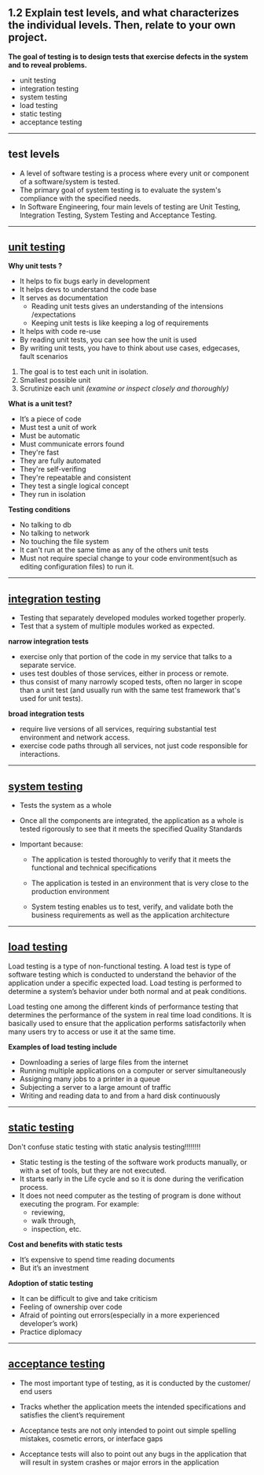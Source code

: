 ## 1.2 Explain test levels, and what characterizes the individual levels. Then, relate to your own project.

__The goal of testing is to design tests that exercise defects in the system and to reveal problems.__


* unit testing
* integration testing
* system testing
* load testing
* static testing
* acceptance testing

* * *

## test levels

* A level of software testing is a process where every unit or component of a software/system is tested.
* The primary goal of system testing is to evaluate the system's compliance with the specified needs.
* In Software Engineering, four main levels of testing are Unit Testing, Integration Testing, System Testing and Acceptance Testing.

* * *

## [unit testing](http://tryqa.com/?s=unit+testing)

**Why unit tests ?**

- It helps to fix bugs early in development
- It helps devs to understand the code base
- It serves as documentation
	- Reading unit tests gives an understanding of the intensions /expectations
	- Keeping unit tests is like keeping a log of requirements
- It helps with code re-use
- By reading unit tests, you can see how the unit is used
- By writing unit tests, you have to think about use cases, edgecases, fault scenarios

1. The goal is to test each unit in isolation.
2. Smallest possible unit 
3. Scrutinize each unit *(examine or inspect closely and thoroughly)*

**What is a unit test?**

- It’s a piece of code
- Must test a unit of work
- Must be automatic
- Must communicate errors found
- They're fast
- They are fully automated
- They're self-verifing
- They're repeatable and consistent
- They test a single logical concept
- They run in isolation

**Testing conditions**

- No talking to db
- No talking to network
- No touching the file system
- It can't run at the same time as any of the others unit tests
- Must not require special change to your code environment(such as editing configuration files) to run it.

* * *

## [integration testing](http://tryqa.com/what-is-integration-testing/)

- Testing that separately developed modules worked together properly.
- Test that a system of multiple modules worked as expected.


**narrow integration tests**

    
- exercise only that portion of the code in my service that talks to a separate service.
- uses test doubles of those services, either in process or remote.
- thus consist of many narrowly scoped tests, often no larger in scope than a unit test (and usually run with the same test framework that's used for unit tests).

**broad integration tests**

- require live versions of all services, requiring substantial test      environment and network access.
- exercise code paths through all services, not just code responsible    for interactions.

* * *

## [system testing](http://tryqa.com/what-is-system-testing/)

- Tests the system as a whole

- Once all the components are integrated, the application as a whole is
   tested rigorously to see that it meets the specified Quality Standards

- Important because:

	- The application is tested thoroughly to verify that it meets the
	  functional and technical specifications

	- The application is tested in an environment that is very close to the
	  production environment

	- System testing enables us to test, verify, and validate both the
	  business requirements as well as the application architecture

* * *

## [load testing](http://tryqa.com/what-is-load-testing-in-software/)

Load testing is a type of non-functional testing. A load test is type of software testing which is conducted to understand the behavior of the application under a specific expected load. Load testing is performed to determine a system’s behavior under both normal and at peak conditions.

Load testing one among the different kinds of performance testing that determines the performance of the system in real time load conditions. It is basically used to ensure that the application performs satisfactorily when many users try to access or use it at the same time.

**Examples of load testing include**

* Downloading a series of large files from the internet
* Running multiple applications on a computer or server simultaneously
* Assigning many jobs to a printer in a queue
* Subjecting a server to a large amount of traffic
* Writing and reading data to and from a hard disk continuously

* * *

## [static testing](http://tryqa.com/what-is-static-testing/)

Don't confuse static testing with static analysis testing!!!!!!!!

* Static testing is the testing of the software work products manually, or with a set of tools, but they are not executed.
* It starts early in the Life cycle and so it is done during the verification process.
* It does not need computer as the testing of program is done without executing the program. For example:  
    * reviewing, 
    * walk through, 
    * inspection, etc.

**Cost and benefits with static tests**

* It’s expensive to spend time reading documents
* But it’s an investment

**Adoption of static testing**

* It can be difficult to give and take criticism
* Feeling of ownership over code
* Afraid of pointing out errors(especially in a more experienced developer’s work)
* Practice diplomacy

* * *

## [acceptance testing](http://tryqa.com/what-is-acceptance-testing/)

- The most important type of testing, as it is conducted by the customer/
end users

- Tracks whether the application meets the intended specifications and satisfies the client’s requirement

- Acceptance tests are not only intended to point out simple spelling mistakes, cosmetic errors, or interface gaps

- Acceptance tests will also to point out any bugs in the application that will result in system crashes or major errors in the application